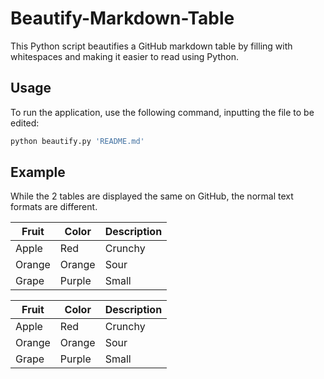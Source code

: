 # Beautify-Markdown-Table
This Python script beautifies a GitHub markdown table by filling with whitespaces and making it easier to read using Python.

## Usage
To run the application, use the following command, inputting the file to be edited:
```sh
python beautify.py 'README.md'
```

## Example
While the 2 tables are displayed the same on GitHub, the normal text formats are different.

| Fruit | Color | Description |
| --- | --- | --- |
| Apple | Red | Crunchy |
| Orange | Orange | Sour |
| Grape | Purple | Small |

| Fruit  | Color  | Description |
| ------ | ------ | ----------- |
| Apple  | Red    | Crunchy     |
| Orange | Orange | Sour        |
| Grape  | Purple | Small       |
